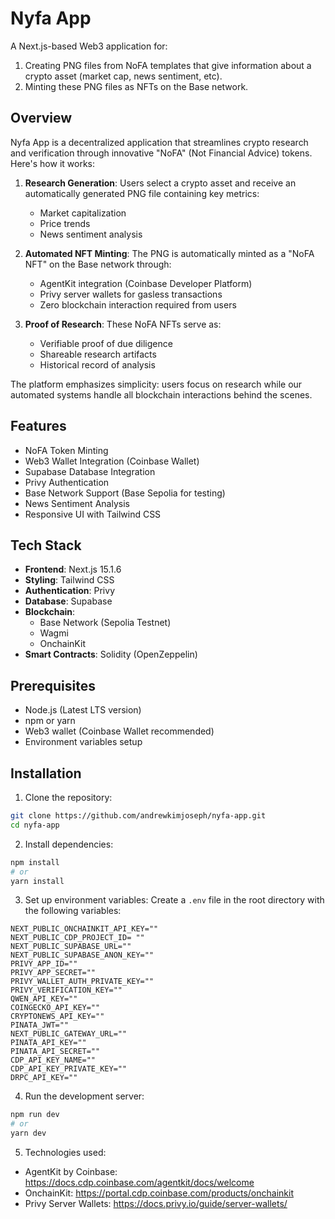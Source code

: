 # Nyfa App

A Next.js-based Web3 application for:
1. Creating PNG files from NoFA templates that give information about a crypto asset (market cap, news sentiment, etc).
2. Minting these PNG files as NFTs on the Base network.

## Overview

Nyfa App is a decentralized application that streamlines crypto research and verification through innovative "NoFA" (Not Financial Advice) tokens. Here's how it works:

1. **Research Generation**: Users select a crypto asset and receive an automatically generated PNG file containing key metrics:
   - Market capitalization
   - Price trends
   - News sentiment analysis

2. **Automated NFT Minting**: The PNG is automatically minted as a "NoFA NFT" on the Base network through:
   - AgentKit integration (Coinbase Developer Platform)
   - Privy server wallets for gasless transactions
   - Zero blockchain interaction required from users

3. **Proof of Research**: These NoFA NFTs serve as:
   - Verifiable proof of due diligence
   - Shareable research artifacts
   - Historical record of analysis

The platform emphasizes simplicity: users focus on research while our automated systems handle all blockchain interactions behind the scenes.

## Features

- NoFA Token Minting
- Web3 Wallet Integration (Coinbase Wallet)
- Supabase Database Integration
- Privy Authentication
- Base Network Support (Base Sepolia for testing)
- News Sentiment Analysis
- Responsive UI with Tailwind CSS

## Tech Stack

- **Frontend**: Next.js 15.1.6
- **Styling**: Tailwind CSS
- **Authentication**: Privy
- **Database**: Supabase
- **Blockchain**:
  - Base Network (Sepolia Testnet)
  - Wagmi
  - OnchainKit
- **Smart Contracts**: Solidity (OpenZeppelin)

## Prerequisites

- Node.js (Latest LTS version)
- npm or yarn
- Web3 wallet (Coinbase Wallet recommended)
- Environment variables setup

## Installation

1. Clone the repository:

```bash
git clone https://github.com/andrewkimjoseph/nyfa-app.git
cd nyfa-app
```

2. Install dependencies:

```bash
npm install
# or
yarn install
```

3. Set up environment variables:
   Create a `.env` file in the root directory with the following variables:

```env
NEXT_PUBLIC_ONCHAINKIT_API_KEY=""
NEXT_PUBLIC_CDP_PROJECT_ID= ""
NEXT_PUBLIC_SUPABASE_URL=""
NEXT_PUBLIC_SUPABASE_ANON_KEY=""
PRIVY_APP_ID=""
PRIVY_APP_SECRET=""
PRIVY_WALLET_AUTH_PRIVATE_KEY=""
PRIVY_VERIFICATION_KEY=""
QWEN_API_KEY=""
COINGECKO_API_KEY=""
CRYPTONEWS_API_KEY=""
PINATA_JWT=""
NEXT_PUBLIC_GATEWAY_URL=""
PINATA_API_KEY=""
PINATA_API_SECRET=""
CDP_API_KEY_NAME=""
CDP_API_KEY_PRIVATE_KEY=""
DRPC_API_KEY=""
```

4. Run the development server:

```bash
npm run dev
# or
yarn dev
```

5. Technologies used:
- AgentKit by Coinbase: https://docs.cdp.coinbase.com/agentkit/docs/welcome
- OnchainKit: https://portal.cdp.coinbase.com/products/onchainkit
- Privy Server Wallets: https://docs.privy.io/guide/server-wallets/